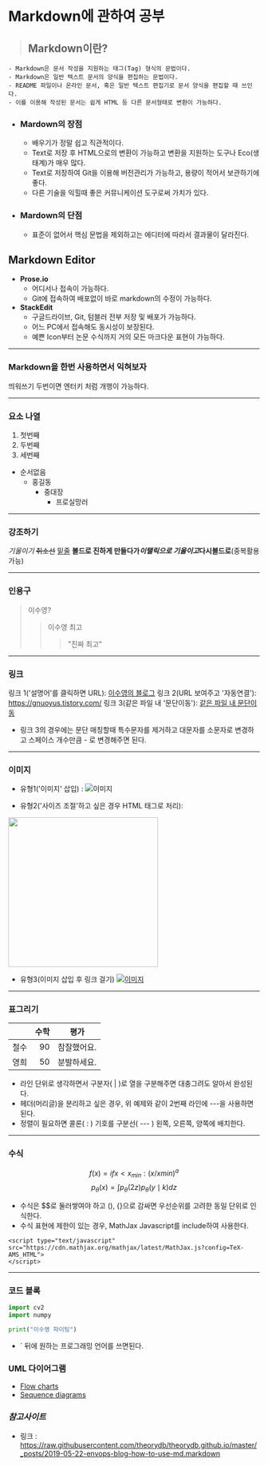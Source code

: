 # Markdown에 관하여 공부
>## Markdown이란?
	- Markdown은 문서 작성을 지원하는 태그(Tag) 형식의 문법이다.
	- Markdown은 일반 텍스트 문서의 양식을 편집하는 문법이다. 
	- README 파일이나 온라인 문서, 혹은 일반 텍스트 편집기로 문서 양식을 편집할 때 쓰인다.
	- 이를 이용해 작성된 문서는 쉽게 HTML 등 다른 문서형태로 변환이 가능하다.
- ### Mardown의 장점
	- 배우기가 정말 쉽고 직관적이다.
	- Text로 저장 후 HTML으로의 변환이 가능하고 변환을 지원하는 도구나 Eco(생태계)가 매우 많다.
	- Text로 저장하여 Git을 이용해 버전관리가 가능하고, 용량이 적어서 보관하기에 좋다.
	- 다른 기술을 익힐때 좋은 커뮤니케이션 도구로써 가치가 있다.
- ### Mardown의 단점
	- 표준이 없어서 핵심 문법을 제외하고는 에디터에 따라서 결과물이 달라진다.

## Markdown Editor
- __Prose.io__
	* 어디서나 접속이 가능하다.
	* Git에 접속하여 배포없이 바로 markdown의 수정이 가능하다.
- __StackEdit__
	* 구글드라이브, Git, 텀블러 전부 저장 및 배포가 가능하다.
	* 어느 PC에서 접속해도 동시성이 보장된다.
	* 예쁜 Icon부터 논문 수식까지 거의 모든 마크다운 표현이 가능하다.


---
### __Markdown을 한번 사용하면서 익혀보자__
띄워쓰기 두번이면 엔터키 처럼 개행이 가능하다.

---
### __요소 나열__
1. 첫번째
2. 두번째
3. 세번째

+ 순서없음
	* 홍길동
		 - 중대장
			 + 프로실망러
---
### __강조하기__
_기울이기_
~~취소선~~
<u>밑줄</u>
__볼드로 진하게 만들다가*이탤릭으로 기울이고*다시볼드로__(중복활용 가능)

---
### __인용구__
> 이수영?
> > 이수영 최고
> >> "진짜 최고"

---
### __링크__
링크 1('설명어'를 클릭하면 URL): [이수영의 블로그](https://gnuoyus.tistory.com/ "마우스를 올려놓으면 말풍선이 나옵니다.")  링크 2(URL 보여주고 '자동연결'): <https://gnuoyus.tistory.com/>  링크 3(같은 파일 내 '문단이동'): [같은 파일 내 문단이동](#markdown에-관하여-공부)

- 링크 3의 경우에는 문단 매칭할때 특수문자를 제거하고 대문자를 소문자로 변경하고 스페이스 개수만큼 - 로 변경해주면 된다.
---
### __이미지__
- 유형1('이미지' 삽입) :
![이미지](https://theorydb.github.io/assets/img/think/2019-06-25-think-future-ai-1.png "인공지능")

 - 유형2('사이즈 조절'하고 싶은 경우 HTML 태그로 처리):
 <img src="https://theorydb.github.io/assets/img/think/2019-06-25-think-future-ai-1.png" width=300 length=200>

- 유형3(이미지 삽입 후 링크 걸기)
[![이미지](https://theorydb.github.io/assets/img/think/2019-06-25-think-future-ai-1.png "인공지능")](https://gnuoyus.tistory.com/)

---
### __표그리기__
|				| 수학				|평가		|
|:---|---:|:---:| 
| 철수			| 90				| 참잘했어요.|
| 영희			| 50				| 분발하세요.|

- 라인 단위로 생각하면서 구분자( | )로 열을 구분해주면 대충그려도 알아서 완성된다.
- 헤더(머리글)을 분리하고 싶은 경우, 위 예제와 같이 2번째 라인에 ---을 사용하면 된다.
- 정렬이 필요하면 콜론( : ) 기호를 구분선( --- ) 왼쪽, 오른쪽, 양쪽에 배치한다.

---
### __수식__
$$f(x) = if x<x_{min} : (x/x{min})^a$$
$$p_{\theta}(x) = \int p_{\theta}(2z)p_{\theta}(y\mid k)dz$$
- 수식은 $$로 둘러쌓여야 하고 (), {}으로 감싸면 우선순위를 고려한 동일 단위로 인식한다.
- 수식 표현에 제한이 있는 경우, MathJax Javascript를 include하여 사용한다.
```
<script type="text/javascript" 
src="https://cdn.mathjax.org/mathjax/latest/MathJax.js?config=TeX-AMS_HTML">
</script>
```
---
### __코드 블록__
```python
import cv2
import numpy

print("이수영 파이팅")
```

- ` 뒤에 원하는 프로그래밍 언어를 쓰면된다.

 ### __UML 다이어그램__
 - [Flow charts](http://flowchart.js.org/)
 - [Sequence diagrams](https://bramp.github.io/js-sequence-diagrams/)


### _참고사이트_
* 링크 :  <https://raw.githubusercontent.com/theorydb/theorydb.github.io/master/_posts/2019-05-22-envops-blog-how-to-use-md.markdown>




